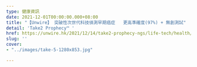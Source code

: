 ```yaml
---
type: 健康資訊
date: 2021-12-01T00:00:00.000+08:00
title: "【Unwire】 突破性次世代科技偵測早期癌症   更高準確度(97%) + 無創測試"
detail: 'Take2 Prophecy™ '
href: https://unwire.hk/2021/12/14/take2-prophecy-ngs/life-tech/health/
slug: ''
cover:
- "../images/take-5-1280x853.jpg"

---
```

